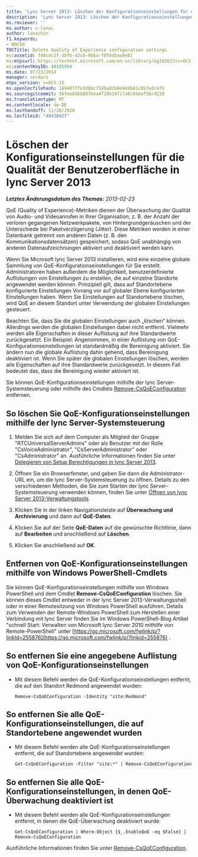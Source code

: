 ```yaml
---
title: 'Lync Server 2013: Löschen der Konfigurationseinstellungen für die Qualität der Benutzeroberfläche'
description: 'Lync Server 2013: Löschen der Konfigurationseinstellungen für die Qualität der Benutzeroberfläche'
ms.reviewer: ''
ms.author: v-lanac
author: lanachin
f1.keywords:
- NOCSH
TOCTitle: Delete Quality of Experience configuration settings
ms:assetid: fd0c4c2f-3bfb-42cb-9b6a-f0f8d5aa9e81
ms:mtpsurl: https://technet.microsoft.com/en-us/library/Gg182613(v=OCS.15)
ms:contentKeyID: 48185954
ms.date: 07/23/2014
manager: serdars
mtps_version: v=OCS.15
ms.openlocfilehash: 1894877fe3dbbc758ba02b0e4e5b81c8b7edc4fb
ms.sourcegitcommit: 36fee89bb887bea4f18b19f17a8c69daf5bc423d
ms.translationtype: MT
ms.contentlocale: de-DE
ms.lasthandoff: 11/26/2020
ms.locfileid: "49430427"
---
```

# <a name="delete-quality-of-experience-configuration-settings-in-lync-server-2013"></a>Löschen der Konfigurationseinstellungen für die Qualität der Benutzeroberfläche in lync Server 2013

<div data-xmlns="http://www.w3.org/1999/xhtml">

<div class="topic" data-xmlns="http://www.w3.org/1999/xhtml" data-msxsl="urn:schemas-microsoft-com:xslt" data-cs="https://msdn.microsoft.com/">

<div data-asp="https://msdn2.microsoft.com/asp">



</div>

<div id="mainSection">

<div id="mainBody">

<span> </span>

_**Letztes Änderungsdatum des Themas:** 2013-02-23_

QoE (Quality of Experience)-Metriken dienen der Überwachung der Qualität von Audio- und Videoanrufen in Ihrer Organisation, z. B. der Anzahl der verloren gegangenen Netzwerkpakete, von Hintergrundgeräuschen und der Unterschiede bei Paketverzögerung (Jitter). Diese Metriken werden in einer Datenbank getrennt von anderen Daten (z. B. den Kommunikationsdatensätzen) gespeichert, sodass QoE unabhängig von anderen Datenaufzeichnungen aktiviert und deaktiviert werden kann.

Wenn Sie Microsoft lync Server 2013 installieren, wird eine einzelne globale Sammlung von QoE-Konfigurationseinstellungen für Sie erstellt. Administratoren haben außerdem die Möglichkeit, benutzerdefinierte Auflistungen von Einstellungen zu erstellen, die auf einzelne Standorte angewendet werden können. Prinzipiell gilt, dass auf Standortebene konfigurierte Einstellungen Vorrang vor auf globaler Ebene konfigurierten Einstellungen haben. Wenn Sie Einstellungen auf Standortebene löschen, wird QoE an diesem Standort unter Verwendung der globalen Einstellungen gesteuert.

Beachten Sie, dass Sie die globalen Einstellungen auch „löschen“ können. Allerdings werden die globalen Einstellungen dabei nicht entfernt. Vielmehr werden alle Eigenschaften in dieser Auflistung auf ihre Standardwerte zurückgesetzt. Ein Beispiel: Angenommen, in einer Auflistung von QoE-Konfigurationseinstellungen ist standardmäßig die Bereinigung aktiviert. Sie ändern nun die globale Auflistung dahin gehend, dass Bereinigung deaktiviert ist. Wenn Sie später die globalen Einstellungen löschen, werden alle Eigenschaften auf ihre Standardwerte zurückgesetzt. In diesem Fall bedeutet das, dass die Bereinigung wieder aktiviert ist.

Sie können QoE-Konfigurationseinstellungen mithilfe der lync Server-Systemsteuerung oder mithilfe des Cmdlets [Remove-CsQoEConfiguration](https://docs.microsoft.com/powershell/module/skype/Remove-CsQoEConfiguration) entfernen.

<div>

## <a name="to-delete-qoe-configuration-settings-by-using-lync-server-control-panel"></a>So löschen Sie QoE-Konfigurationseinstellungen mithilfe der lync Server-Systemsteuerung

1.  Melden Sie sich auf dem Computer als Mitglied der Gruppe "RTCUniversalServerAdmins" oder als Benutzer mit der Rolle "CsVoiceAdministrator", "CsServerAdministrator" oder "CsAdministrator" an. Ausführliche Informationen finden Sie unter [Delegieren von Setup Berechtigungen in lync Server 2013](lync-server-2013-delegate-setup-permissions.md).

2.  Öffnen Sie ein Browserfenster, und geben Sie dann die Administrator-URL ein, um die lync Server-Systemsteuerung zu öffnen. Details zu den verschiedenen Methoden, die Sie zum Starten der lync Server-Systemsteuerung verwenden können, finden Sie unter [Öffnen von lync Server 2013-Verwaltungstools](lync-server-2013-open-lync-server-administrative-tools.md).

3.  Klicken Sie in der linken Navigationsleiste auf **Überwachung und Archivierung** und dann auf **QoE-Daten**.

4.  Klicken Sie auf der Seite **QoE-Daten** auf die gewünschte Richtlinie, dann auf **Bearbeiten** und anschließend auf **Löschen**.

5.  Klicken Sie anschließend auf **OK**.

</div>

<div>

## <a name="removing-qoe-configuration-settings-by-using-windows-powershell-cmdlets"></a>Entfernen von QoE-Konfigurationseinstellungen mithilfe von Windows PowerShell-Cmdlets

Sie können QoE-Konfigurationseinstellungen mithilfe von Windows PowerShell und dem Cmdlet **Remove-CsQoEConfiguration** löschen. Sie können dieses Cmdlet entweder in der lync Server 2013-Verwaltungsshell oder in einer Remotesitzung von Windows PowerShell ausführen. Details zum Verwenden der Remote-Windows PowerShell zum Herstellen einer Verbindung mit lync Server finden Sie im Windows PowerShell-Blog Artikel "schnell Start: Verwalten von Microsoft lync Server 2010 mithilfe von Remote-PowerShell" unter [https://go.microsoft.com/fwlink/p/?linkId=255876](https://go.microsoft.com/fwlink/p/?linkid=255876) .

<div>

## <a name="to-remove-a-specified-collection-of-qoe-configuration-settings"></a>So entfernen Sie eine angegebene Auflistung von QoE-Konfigurationseinstellungen

  - Mit diesem Befehl werden die QoE-Konfigurationseinstellungen entfernt, die auf den Standort Redmond angewendet wurden:
    
        Remove-CsQoEConfiguration -Identity "site:Redmond"

</div>

<div>

## <a name="to-remove-all-of-the-qoe-configuration-settings-applied-to-the-site-scope"></a>So entfernen Sie alle QoE-Konfigurationseinstellungen, die auf Standortebene angewendet wurden

  - Mit diesem Befehl werden alle QoE-Konfigurationseinstellungen entfernt, die auf Standortebene angewendet wurden:
    
        Get-CsQoEConfiguration -Filter "site:*" | Remove-CsQoEConfiguration

</div>

<div>

## <a name="to-remove-all-of-the-qoe-configuration-settings-where-qoe-monitoring-is-disabled"></a>So entfernen Sie alle QoE-Konfigurationseinstellungen, in denen QoE-Überwachung deaktiviert ist

  - Mit diesem Befehl werden alle QoE-Konfigurationseinstellungen entfernt, in denen die QoE-Überwachung deaktiviert wurde:
    
        Get-CsQoEConfiguration | Where-Object {$_.EnableQoE -eq $False} | Remove-CsQoEConfiguration

</div>

Ausführliche Informationen finden Sie unter [Remove-CsQoEConfiguration](https://docs.microsoft.com/powershell/module/skype/Remove-CsQoEConfiguration).

</div>

</div>

<span> </span>

</div>

</div>

</div>

